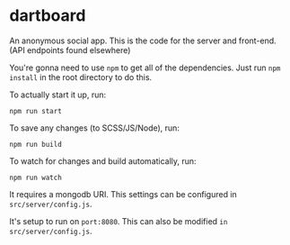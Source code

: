 # dartboard
An anonymous social app. This is the code for the server and front-end. (API endpoints found elsewhere)

You're gonna need to use ```npm``` to get all of the dependencies. Just run
 ```npm install``` in the root directory to do this.

To actually start it up, run:

``` npm run start ```

To save any changes (to SCSS/JS/Node), run:

``` npm run build ```

To watch for changes and build automatically, run:

 ```npm run watch```

It requires a mongodb URI. This settings can be configured in ```src/server/config.js```.

It's setup to run on ```port:8080```. This can also be modified ```in src/server/config.js```.
